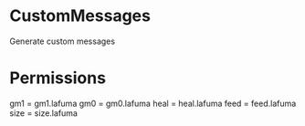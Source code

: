 # CustomMessages

Generate custom messages

# Permissions

gm1 = gm1.lafuma
gm0 = gm0.lafuma
heal = heal.lafuma
feed = feed.lafuma
size = size.lafuma
